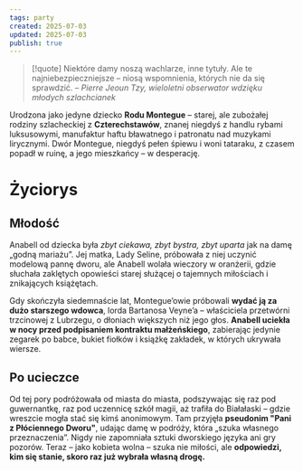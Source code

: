 ```yaml
---
tags: party
created: 2025-07-03
updated: 2025-07-03
publish: true
---
```


>[!quote] Niektóre damy noszą wachlarze, inne tytuły. Ale te najniebezpieczniejsze – niosą wspomnienia, których nie da się sprawdzić.
>– _Pierre Jeoun Tzy, wieloletni obserwator wdzięku młodych szlachcianek_

Urodzona jako jedyne dziecko **Rodu Montegue** – starej, ale zubożałej rodziny szlacheckiej z **Czterechstawów**, znanej niegdyś z handlu rybami luksusowymi, manufaktur haftu bławatnego i patronatu nad muzykami lirycznymi. Dwór Montegue, niegdyś pełen śpiewu i woni tataraku, z czasem popadł w ruinę, a jego mieszkańcy – w desperację.

# **Życiorys**
## **Młodość**
Anabell od dziecka była _zbyt ciekawa, zbyt bystra, zbyt uparta_ jak na damę „godną mariażu”. Jej matka, Lady Seline, próbowała z niej uczynić modelową pannę dworu, ale Anabell wolała wieczory w oranżerii, gdzie słuchała zaklętych opowieści starej służącej o tajemnych miłościach i znikających książętach.

Gdy skończyła siedemnaście lat, Montegue’owie próbowali **wydać ją za dużo starszego wdowca**, lorda Bartanosa Veyne’a – właściciela przetwórni trzcinowej z Lubrzegu, o dłoniach większych niż jego głos. **Anabell uciekła w nocy przed podpisaniem kontraktu małżeńskiego**, zabierając jedynie zegarek po babce, bukiet fiołków i książkę zakładek, w których ukrywała wiersze.

## **Po ucieczce**
Od tej pory podróżowała od miasta do miasta, podszywając się raz pod guwernantkę, raz pod uczennicę szkół magii, aż trafiła do Białałaski – gdzie wreszcie mogła stać się kimś anonimowym. Tam przyjęła **pseudonim "Pani z Płóciennego Dworu"**, udając damę w podróży, która „szuka własnego przeznaczenia”. Nigdy nie zapomniała sztuki dworskiego języka ani gry pozorów. Teraz – jako kobieta wolna – szuka nie miłości, ale **odpowiedzi, kim się stanie, skoro raz już wybrała własną drogę.**
